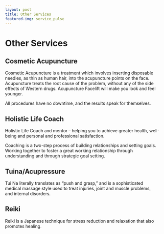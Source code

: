 ```yaml
---
layout: post
title: Other Services
featured-img: service_pulse
---
```


# Other Services

## Cosmetic Acupuncture

Cosmetic Acupuncture is a treatment which involves inserting disposable 
needles, as thin as human hair, into the acupuncture points on the face. 
Acupuncture treats the root cause of the problem, without any of the side 
effects of Western drugs. Acupuncture Facelift will make you look and feel 
younger.

All procedures have no downtime, and the results speak for themselves. 


## Holistic Life Coach

Holistic Life Coach and mentor –  helping you to achieve greater health, well-
being and personal and professional satisfaction.

Coaching is a two-step process of building relationships and setting goals. 
Working together to foster a great working relationship through 
understanding  and through strategic goal setting.

## Tuina/Acupressure

Tui Na literally translates as “push and grasp,” and is a sophisticated 
medical massage style used to treat injuries, joint and muscle problems, and 
internal disorders.


## Reiki

Reiki is a Japanese technique for stress reduction and relaxation that also 
promotes healing. 


